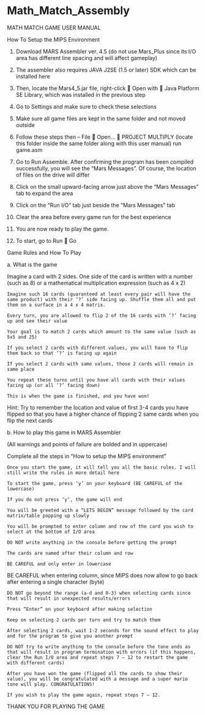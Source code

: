 # Math_Match_Assembly
MATH MATCH GAME
USER MANUAL

How To Setup the MIPS Environment
1.	Download MARS Assembler ver. 4.5 (do not use Mars_Plus since its I/O area has different line spacing and will affect gameplay)
2.	The assembler also requires JAVA J2SE (1.5 or later) SDK which can be installed here
3.	Then, locate the Mars4_5.jar file, right-click  Open with   Java Platform SE Library, which was installed in the previous step
4.	Go to Settings and make sure to check these selections
 
5.	Make sure all game files are kept in the same folder and not moved outside
6.	Follow these steps then – File  Open…  PROJECT MULTIPLY (locate this folder inside the same folder along with this user manual) run game.asm 
7.	Go to Run  Assemble. After confirming the program has been compiled successfully, you will see the “Mars Messages”. Of course, the location of files on the drive will differ
8.	Click on the small upward-facing arrow just above the “Mars Messages” tab to expand the area
 
9.	Click on the “Run I/O” tab just beside the “Mars Messages” tab
10.	Clear the area before every game run for the best experience
11.	You are now ready to play the game. 
12.	To start, go to Run  Go

Game Rules and How To Play

a.	What is the game
	
 
  Imagine a card with 2 sides. One side of the card is written with a number (such as 8) or a mathematical multiplication expression (such as 4 x 2)
 
	Imagine such 16 cards (guaranteed at least every pair will have the same product) with their ‘?’ side facing up. Shuffle them all and put them on a surface in a 4 x 4 matrix.
 
	Every turn, you are allowed to flip 2 of the 16 cards with ‘?’ facing up and see their value
 
	Your goal is to match 2 cards which amount to the same value (such as 5x5 and 25)
 
	If you select 2 cards with different values, you will have to flip them back so that ‘?’ is facing up again
 
	If you select 2 cards with same values, those 2 cards will remain in same place
 
	You repeat these turns until you have all cards with their values facing up (or all ‘?’ facing down)
 
	This is when the game is finished, and you have won!
 
Hint: Try to remember the location and value of first 3-4 cards you have flipped so that you have a higher chance of flipping 2 same cards when you flip the next cards

b.	How to play this game in MARS Assembler 

(All warnings and points of failure are bolded and in uppercase)

  Complete all the steps in “How to setup the MIPS environment”
  
	Once you start the game, it will tell you all the basic rules. I will still write the rules in more detail here
 
	To start the game, press ‘y’ on your keyboard (BE CAREFUL of the lowercase)
 
	If you do not press ‘y’, the game will end
 
	You will be greeted with a “LETS BEGIN” message followed by the card matrix/table popping up slowly
 
	You will be prompted to enter column and row of the card you wish to select at the bottom of I/O area
 
	DO NOT write anything in the console before getting the prompt
 
	The cards are named after their column and row 
 
	BE CAREFUL and only enter in lowercase
 
  BE CAREFUL when entering column, since MIPS does now allow to go back after entering a single character (byte)
  
	DO NOT go beyond the range (a-d and 0-3) when selecting cards since that will result in unexpected results/errors
 
	Press “Enter” on your keyboard after making selection
 
	Keep on selecting 2 cards per turn and try to match them
 
	After selecting 2 cards, wait 1-2 seconds for the sound effect to play and for the program to give you another prompt
 
	DO NOT try to write anything to the console before the tone ends as that will result in program termination with errors (if this happens, clear the Run I/O area and repeat steps 7 – 12 to restart the game with different cards)
 
	After you have won the game (flipped all the cards to show their value), you will be congratulated with a message and a super mario tone will play. CONGRATULATIONS!
 
	If you wish to play the game again, repeat steps 7 – 12.

THANK YOU FOR PLAYING THE GAME

